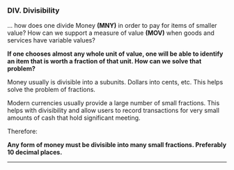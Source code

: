 
### DIV. Divisibility

... how does one divide Money **(MNY)** in order to pay for items of smaller value? How can we support a measure of value **(MOV)** when goods and services have variable values?


**If one chooses almost any whole unit of value, one will be able to identify an item that is worth a fraction of that unit.  How can we solve that problem?**

Money usually is divisible into a subunits.  Dollars into cents, etc.  This helps solve the problem of fractions.

Modern currencies usually provide a large number of small fractions.  This helps with divisibility and allow users to record transactions for very small amounts of cash that hold significant meeting.

Therefore:

**Any form of money must be divisible into many small fractions. Preferably 10 decimal places.**

----------

<div style='display:none;' markdown="1">
\newpage
